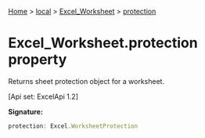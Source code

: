 [Home](./index) &gt; [local](local.md) &gt; [Excel\_Worksheet](local.excel_worksheet.md) &gt; [protection](local.excel_worksheet.protection.md)

# Excel\_Worksheet.protection property

Returns sheet protection object for a worksheet. 

 \[Api set: ExcelApi 1.2\]

**Signature:**
```javascript
protection: Excel.WorksheetProtection
```
